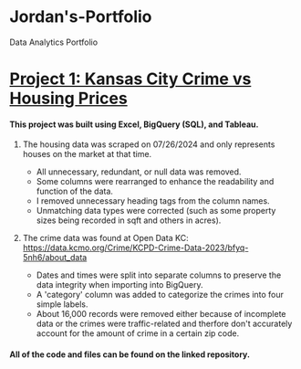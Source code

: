 # Jordan's-Portfolio
Data Analytics Portfolio

# [Project 1: Kansas City Crime vs Housing Prices](https://github.com/Foster397/Portfolio?tab=readme-ov-file#portfolio-project)

#### This project was built using Excel, BigQuery (SQL), and Tableau.

1. The housing data was scraped on 07/26/2024 and only represents houses on the market at that time.
   * All unnecessary, redundant, or null data was removed.
   * Some columns were rearranged to enhance the readability and function of the data.
   * I removed unnecessary heading tags from the column names.
   *  Unmatching data types were corrected (such as some property sizes being recorded in sqft and others in acres).

2. The crime data was found at Open Data KC: https://data.kcmo.org/Crime/KCPD-Crime-Data-2023/bfyq-5nh6/about_data
   * Dates and times were split into separate columns to preserve the data integrity when importing into BigQuery.
   * A 'category' column was added to categorize the crimes into four simple labels.
   * About 16,000 records were removed either because of incomplete data or the crimes were traffic-related and therfore
   don't accurately account for the amount of crime in a certain zip code.

#### All of the code and files can be found on the linked repository. 
